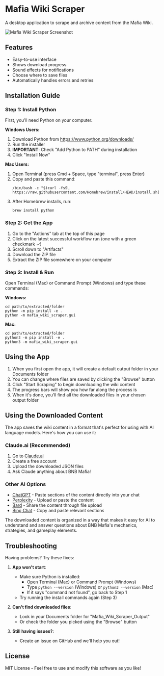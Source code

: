 # Mafia Wiki Scraper

A desktop application to scrape and archive content from the Mafia Wiki.

![Mafia Wiki Scraper Screenshot](docs/images/app_screenshot.png)

## Features

- Easy-to-use interface
- Shows download progress
- Sound effects for notifications
- Choose where to save files
- Automatically handles errors and retries

## Installation Guide

### Step 1: Install Python
First, you'll need Python on your computer.

**Windows Users:**
1. Download Python from https://www.python.org/downloads/
2. Run the installer
3. **IMPORTANT**: Check "Add Python to PATH" during installation
4. Click "Install Now"

**Mac Users:**
1. Open Terminal (press Cmd + Space, type "terminal", press Enter)
2. Copy and paste this command:
   ```
   /bin/bash -c "$(curl -fsSL https://raw.githubusercontent.com/Homebrew/install/HEAD/install.sh)"
   ```
3. After Homebrew installs, run:
   ```
   brew install python
   ```

### Step 2: Get the App
1. Go to the "Actions" tab at the top of this page
2. Click on the latest successful workflow run (one with a green checkmark ✓)
3. Scroll down to "Artifacts"
4. Download the ZIP file
5. Extract the ZIP file somewhere on your computer

### Step 3: Install & Run
Open Terminal (Mac) or Command Prompt (Windows) and type these commands:

**Windows:**
```
cd path/to/extracted/folder
python -m pip install -e .
python -m mafia_wiki_scraper.gui
```

**Mac:**
```
cd path/to/extracted/folder
python3 -m pip install -e .
python3 -m mafia_wiki_scraper.gui
```

## Using the App

1. When you first open the app, it will create a default output folder in your Documents folder
2. You can change where files are saved by clicking the "Browse" button
3. Click "Start Scraping" to begin downloading the wiki content
4. The progress bars will show you how far along the process is
5. When it's done, you'll find all the downloaded files in your chosen output folder

## Using the Downloaded Content

The app saves the wiki content in a format that's perfect for using with AI language models. Here's how you can use it:

### Claude.ai (Recommended)
1. Go to [Claude.ai](https://claude.ai)
2. Create a free account
3. Upload the downloaded JSON files
4. Ask Claude anything about BNB Mafia!

### Other AI Options
- [ChatGPT](https://chat.openai.com) - Paste sections of the content directly into your chat
- [Perplexity](https://perplexity.ai) - Upload or paste the content
- [Bard](https://bard.google.com) - Share the content through file upload
- [Bing Chat](https://bing.com/chat) - Copy and paste relevant sections

The downloaded content is organized in a way that makes it easy for AI to understand and answer questions about BNB Mafia's mechanics, strategies, and gameplay elements.

## Troubleshooting

Having problems? Try these fixes:

1. **App won't start**:
   - Make sure Python is installed:
     - Open Terminal (Mac) or Command Prompt (Windows)
     - Type `python --version` (Windows) or `python3 --version` (Mac)
     - If it says "command not found", go back to Step 1
   - Try running the install commands again (Step 3)

2. **Can't find downloaded files**:
   - Look in your Documents folder for "Mafia_Wiki_Scraper_Output"
   - Or check the folder you picked using the "Browse" button

3. **Still having issues?**:
   - Create an issue on GitHub and we'll help you out!

## License

MIT License - Feel free to use and modify this software as you like!
